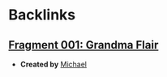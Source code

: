 
# Backlinks
## [Fragment 001: Grandma Flair](<Fragment 001: Grandma Flair.md>)
- **Created by** [Michael](<Michael.md>)

